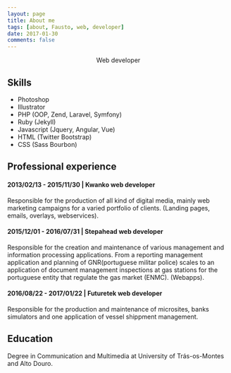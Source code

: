 ```yaml
---
layout: page
title: About me
tags: [about, Fausto, web, developer]
date: 2017-01-30
comments: false
---
```

    
<center>Web developer</center>

## Skills
* Photoshop
* Illustrator
* PHP (OOP, Zend, Laravel, Symfony)
* Ruby (Jekyll)
* Javascript (Jquery, Angular, Vue)
* HTML (Twitter Bootstrap)
* CSS (Sass Bourbon)

## Professional experience

#### 2013/02/13 - 2015/11/30 | **Kwanko web developer**
Responsible for the production of all kind of digital media, mainly web marketing campaigns for a varied portfolio of clients. (Landing pages, emails, overlays, webservices).


#### 2015/12/01 - 2016/07/31 | **Stepahead web developer**
Responsible for the creation and maintenance of various management and information processing applications. From a reporting management application and planning of GNR(portuguese militar police) scales to an application of document management inspections  at gas stations for the portuguese entity that regulate the gas market (ENMC). (Webapps).


#### 2016/08/22 - 2017/01/22 | **Futuretek web developer**
Responsible for the production and maintenance of microsites,  banks simulators and one application of vessel shippment management.


## Education
Degree in Communication and Multimedia at University of Trás-os-Montes and Alto Douro.
